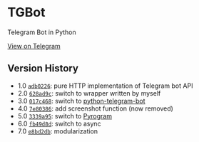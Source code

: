 # TGBot
Telegram Bot in Python

[View on Telegram](https://t.me/kumatea_bot)

## Version History

* 1.0 [`adb0226`](https://github.com/KumaTea/KumaTea-bot/commit/adb02268514d9317abcbde8e42adde6521f39911): pure HTTP implementation of Telegram bot API
* 2.0 [`628ad9c`](https://github.com/KumaTea/KumaTea-bot/commit/628ad9cb1c41e42567b9556dacbd8b79d064a987): switch to wrapper written by myself
* 3.0 [`017c468`](https://github.com/KumaTea/KumaTea-bot/commit/017c4681cc6fceba5a5779900b0c80cc8543661c): switch to [python-telegram-bot](https://python-telegram-bot.org/)
* 4.0 [`7e80386`](https://github.com/KumaTea/KumaTea-bot/commit/7e803860e64a20ec594927427a8d595d2ed4cd6e): add screenshot function (now removed)
* 5.0 [`3339a95`](https://github.com/KumaTea/KumaTea-bot/commit/3339a9587adf947539cc6f2cb1eef2b1287c3ac3): switch to [Pyrogram](https://docs.pyrogram.org)
* 6.0 [`fb49d8d`](https://github.com/KumaTea/KumaTea-bot/commit/fb49d8d2877afce3819aa6d9a18146877870177b): switch to async
* 7.0 [`e8bd2db`](https://github.com/KumaTea/KumaTea-bot/commit/e8bd2db8b69ead99e073ae7d10af9679a972c591): modularization
